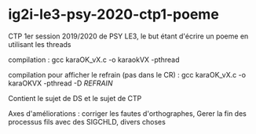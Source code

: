 # ig2i-le3-psy-2020-ctp1-poeme
CTP 1er session 2019/2020 de PSY LE3, le but étant d'écrire un poeme en utilisant les threads


compilation : 
gcc karaOK_vX.c -o karaokVX -pthread

compilation pour afficher le refrain (pas dans le CR) :
gcc karaOK_vX.c -o karaOKVX -pthread -D _REFRAIN_

Contient le sujet de DS et le sujet de CTP

Axes d'améliorations :
corriger les fautes d'orthographes,
Gerer la fin des processus fils avec des SIGCHLD,
divers choses

